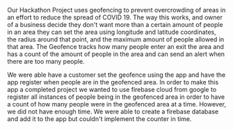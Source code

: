 Our Hackathon Project uses geofencing to prevent overcrowding of areas in an effort to reduce the spread of COVID 19. The way this works, and owner of a business decide they don't want more than a certain amount of people in an area they can set the area using longitude and latitude coordinates, the radius around that point, and the maximum amount of people allowed in that area. The Geofence tracks how many people enter an exit the area and has a count of the amount of people in the area and can send an alert when there are too many people.

We were able have a customer set the geofence using the app and have the app register when people are in the geofenced area. In order to make this app a completed project we wanted to use firebase cloud from google to register all instances of people being in the geofenced area in order to have a count of how many people were in the geofenced area at a time. However, we did not have enough time. We were able to create a firebase database and add it to the app but couldn't implement the counter in time. 
